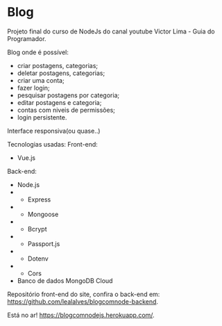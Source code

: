 # Blog

Projeto final do curso de NodeJs do canal youtube Victor Lima - Guia do Programador.

Blog onde é possível:
- criar postagens, categorias;
- deletar postagens, categorias;
- criar uma conta;
- fazer login;
- pesquisar postagens por categoria;
- editar postagens e categoria;
- contas com niveis de permissões;
- login persistente.

Interface responsiva(ou quase..)

Tecnologias usadas:
Front-end:
- Vue.js

Back-end:
- Node.js
- - Express
- - Mongoose
- - Bcrypt
- - Passport.js
- - Dotenv
- - Cors
- Banco de dados MongoDB Cloud

Repositório front-end do site, confira o back-end em: https://github.com/lealalves/blogcomnode-backend.

Está no ar! https://blogcomnodejs.herokuapp.com/.
